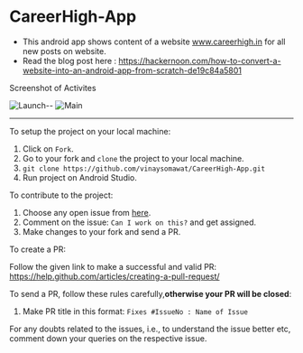 # CareerHigh-App
* This android app shows content of a website www.careerhigh.in for all new posts on website.
* Read the blog post here : https://hackernoon.com/how-to-convert-a-website-into-an-android-app-from-scratch-de19c84a5801 

Screenshot of Activites

![Launch](https://github.com/vinaysomawat/CareerHigh-App/blob/master/images/Screenshot_20190110-145947.png)--
![Main](https://github.com/vinaysomawat/CareerHigh-App/blob/master/images/Screenshot_20190110-150002.png)

------------------------------------------------------------------
To setup the project on your local machine:

1. Click on `Fork`.
2. Go to your fork and `clone` the project to your local machine.
3. `git clone https://github.com/vinaysomawat/CareerHigh-App.git`
4. Run project on Android Studio.

To contribute to the project:

1. Choose any open issue from [here](https://github.com/vinaysomawat/vinaysomawat.github.io/issues). 
2. Comment on the issue: `Can I work on this?` and get assigned.
3. Make changes to your fork and send a PR.

To create a PR:

Follow the given link to make a successful and valid PR: https://help.github.com/articles/creating-a-pull-request/

To send a PR, follow these rules carefully,**otherwise your PR will be closed**:

1. Make PR title in this format: `Fixes #IssueNo : Name of Issue`

For any doubts related to the issues, i.e., to understand the issue better etc, comment down your queries on the respective issue.

